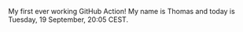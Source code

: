 My first ever working GitHub Action!
My name is Thomas and today is Tuesday, 19 September, 20:05 CEST. 
